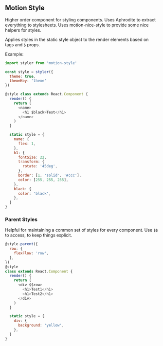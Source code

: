 ## Motion Style

Higher order component for styling components. Uses Aphrodite to extract everything to stylesheets. Uses motion-nice-style to provide some nice helpers for styles.

Applies styles in the static style object to the render elements based on tags and `$` props.

Example:

```js
import styler from 'motion-style'

const style = styler({
  theme: true,
  themeKey: 'theme'
})

@style class extends React.Component {
  render() {
    return (
      <name>
        <h1 $black>Test</h1>
      </name>
    )
  }

  static style = {
    name: {
      flex: 1,
    },
    h1: {
      fontSize: 22,
      transform: {
        rotate: '45deg',
      },
      border: [1, 'solid', '#ccc'],
      color: [255, 255, 255],
    },
    black: {
      color: 'black',
    },
  }
}
```

### Parent Styles

Helpful for maintaining a common set of styles for every component. Use `$$` to access, to keep things explicit.

```js
@style.parent({
  row: {
    flexFlow: 'row',
  },
})
@style
class extends React.Component {
  render() {
    return (
      <div $$row>
        <h1>Test1</h1>
        <h1>Test2</h1>
      </div>
    )
  }

  static style = {
    div: {
      background: 'yellow',
    },
  }
}
```
